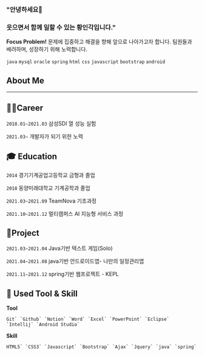 ### "안녕하세요👋 

### 웃으면서 함께 일할 수 있는 황인각입니다."

**Focus Problem!** 문제에 집중하고 해결을 향해 앞으로 나아가고자 합니다. 팀원들과 배려하며, 성장하기 위해 노력합니다. 

`java` `mysql` `oracle` `spring`  `html` `css` `javascript` `bootstrap` `android` 

## About Me

------

## **👩‍💻Career**

`2018.01~2021.03` 삼성SDI 열 성능 실험

`2021.03~` 개발자가 되기 위한 노력

## **🎓 Education**

`2014` 경기기계공업고등학교 금형과 졸업

`2018` 동양미래대학교 기계공학과 졸업

`2021.03~2021.09` TeamNova 기초과정

`2021.10~2021.12` 멀티캠퍼스 AI 지능형 서비스 과정

## 🧾Project

`2021.03~2021.04` Java기반 텍스트 게임(Solo)

`2021.04~2021.08` java기반 안드로이드앱- 나만의 일정관리앱

`2021.11~2021.12` spring기반 웹프로젝트 - KEPL 

## 📝 **Used Tool & Skill**

**Tool**

```
Git` `Github` `Notion` `Word` `Excel` `PowerPoint` `Eclipse` `Intellij` `Android Studio`
```

**Skill**

```
HTML5` `CSS3` `Javascript` `Bootstrap` `Ajax` `Jquery` `java` `spring` 

```

